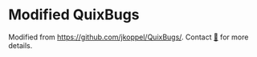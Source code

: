 # Modified QuixBugs

Modified from https://github.com/jkoppel/QuixBugs/. Contact [🤡](https://github.com/brutalsavage) for more details.
